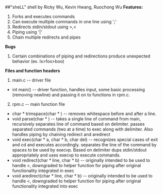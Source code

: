 ##"sheLL" shell by Ricky Wu, Kevin Hwang, Ruochong Wu
**Features:**
1. Forks and executes commands
2. Can execute multiple commands in one line using ';'
3. Redirects stdin/stdout using >,<
4. Piping using '|'
5. Chain multiple redirects and pipes


**Bugs**
1. Certain combinations of piping and redirections produce unexpected behavior (ex. ls>foo>boo)


**Files and function headers**
1. main.c -- driver file
  - int main() -- driver function, handles input, some basic processing (removing newline) and passing it on to functions in rpm.c.
2. rpm.c -- main function file
  - char * trimspace(char * ) -- removes whitespace before and after a line.
  - void parse(char * ) -- takes a single line of command from main, recursively separates line of command based on delimiter. passes separated commands (two at a time) to exec along with delimiter. Also handles piping by chaining redirect and aredirect
  - void exec(char * a, char * b, char del) -- recognizes special cases of exit and cd and executes accordingly. separates the line of the command by spaces to be used by execvp. Based on delimiter dups stdin/stdout appropriately and uses execvp to execute commands.
  - void redirect(char * line, char * b) -- originally intended to be used to handle >, downgraded to helper function for piping after original functionality integrated in exec
  - void aredirect(char * line, char * b) -- originally intended to be used to handle <, downgraded to helper function for piping after original functionality integrated into exec
